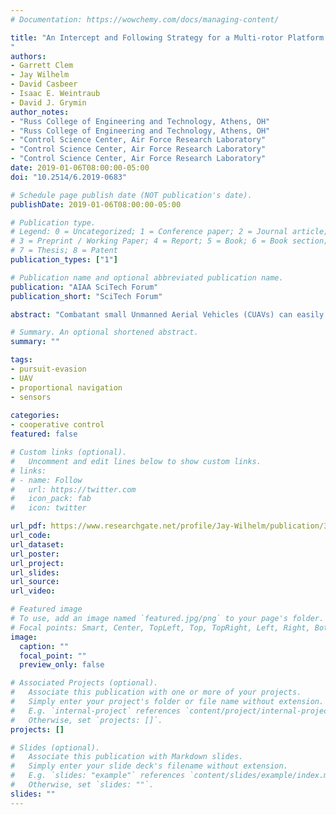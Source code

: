 ```yaml
---
# Documentation: https://wowchemy.com/docs/managing-content/

title: "An Intercept and Following Strategy for a Multi-rotor Platform using a Modified Proportional Navigation
"
authors:
- Garrett Clem
- Jay Wilhelm
- David Casbeer
- Isaac E. Weintraub
- David J. Grymin
author_notes:
- "Russ College of Engineering and Technology, Athens, OH"
- "Russ College of Engineering and Technology, Athens, OH"
- "Control Science Center, Air Force Research Laboratory"
- "Control Science Center, Air Force Research Laboratory"
- "Control Science Center, Air Force Research Laboratory"
date: 2019-01-06T08:00:00-05:00
doi: "10.2514/6.2019-0683"

# Schedule page publish date (NOT publication's date).
publishDate: 2019-01-06T08:00:00-05:00

# Publication type.
# Legend: 0 = Uncategorized; 1 = Conference paper; 2 = Journal article;
# 3 = Preprint / Working Paper; 4 = Report; 5 = Book; 6 = Book section;
# 7 = Thesis; 8 = Patent
publication_types: ["1"]

# Publication name and optional abbreviated publication name.
publication: "AIAA SciTech Forum"
publication_short: "SciTech Forum"

abstract: "Combatant small Unmanned Aerial Vehicles (CUAVs) can easily enter restricted airspace and may be mitigated by counter UAVs. Intercepting and following combatant UAVs in restricted airspace could be achieved with multi-rotor UAVs. A pseudotarget based Proportional Navigation (PN) guidance algorithm that guides a UAV to intercept and follow a combatant UAV using highly uncertain sensor position information was investigated. Simulations were performed to validate the model and develop a ratio of following distance to initial range. Near zero following distance was achieved for a finite range of initial line-of-sight angles."

# Summary. An optional shortened abstract.
summary: ""

tags:
- pursuit-evasion
- UAV
- proportional navigation
- sensors
  
categories:
- cooperative control
featured: false

# Custom links (optional).
#   Uncomment and edit lines below to show custom links.
# links:
# - name: Follow
#   url: https://twitter.com
#   icon_pack: fab
#   icon: twitter

url_pdf: https://www.researchgate.net/profile/Jay-Wilhelm/publication/330201357_An_Intercept_and_Following_Strategy_for_a_Multi-rotor_Platform_using_a_Modified_Proportional_Navigation/links/5d4333dc299bf1995b5e5056/An-Intercept-and-Following-Strategy-for-a-Multi-rotor-Platform-using-a-Modified-Proportional-Navigation.pdf
url_code:
url_dataset:
url_poster:
url_project:
url_slides:
url_source:
url_video:

# Featured image
# To use, add an image named `featured.jpg/png` to your page's folder. 
# Focal points: Smart, Center, TopLeft, Top, TopRight, Left, Right, BottomLeft, Bottom, BottomRight.
image:
  caption: ""
  focal_point: ""
  preview_only: false

# Associated Projects (optional).
#   Associate this publication with one or more of your projects.
#   Simply enter your project's folder or file name without extension.
#   E.g. `internal-project` references `content/project/internal-project/index.md`.
#   Otherwise, set `projects: []`.
projects: []

# Slides (optional).
#   Associate this publication with Markdown slides.
#   Simply enter your slide deck's filename without extension.
#   E.g. `slides: "example"` references `content/slides/example/index.md`.
#   Otherwise, set `slides: ""`.
slides: ""
---
```

